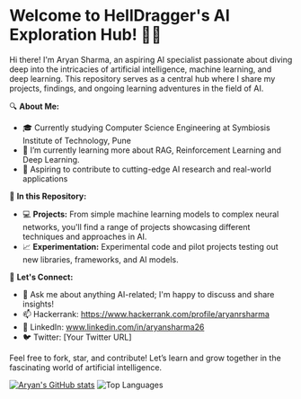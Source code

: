 # Welcome to HellDragger's AI Exploration Hub! 👋🤖

Hi there! I'm Aryan Sharma, an aspiring AI specialist passionate about diving deep into the intricacies of artificial intelligence, machine learning, and deep learning. This repository serves as a central hub where I share my projects, findings, and ongoing learning adventures in the field of AI.

🔍 **About Me:**
- 🎓 Currently studying Computer Science Engineering at Symbiosis Institute of Technology, Pune
- 🌱 I’m currently learning more about RAG, Reinforcement Learning and Deep Learning.
- 🚀 Aspiring to contribute to cutting-edge AI research and real-world applications

🌟 **In this Repository:**
- 💻 **Projects:** From simple machine learning models to complex neural networks, you'll find a range of projects showcasing different techniques and approaches in AI.
- 📈 **Experimentation:** Experimental code and pilot projects testing out new libraries, frameworks, and AI models.

👥 **Let's Connect:**
- 💬 Ask me about anything AI-related; I'm happy to discuss and share insights!
- 📫 Hackerrank: https://www.hackerrank.com/profile/aryanrsharma
- 🔗 LinkedIn: www.linkedin.com/in/aryansharma26
- 🐦 Twitter: [Your Twitter URL]

Feel free to fork, star, and contribute! Let’s learn and grow together in the fascinating world of artificial intelligence.

[![Aryan's GitHub stats](https://github-readme-stats.vercel.app/api?username=HellDragger&theme=merko&show_icons=true)](https://github.com/HellDragger/github-readme-stats)
![Top Languages](https://github-readme-stats.vercel.app/api/top-langs/?username=HellDragger&hide_progress=true)
